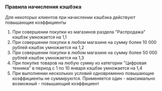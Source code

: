 ### Правила начисления кэшбэка

Для некоторых клиентов при начислении кэшбэка действуют повышающие коэффициенты

1. При совершении покупки из магазинов раздела "Распродажа" кэшбэк умножается на 1,1
1. При совершении покупки в любом магазине на сумму более 10 000 рублей кэшбэк умножается на 1,2
1. При совершении покупки в любом магазине на сумму более 50 000 рублей кэшбэк умножается на 1,3
1. При покупке товаров на любую сумму из категории "Цифровая техника" в период с 1 по 10 января кэшбэк умножается на 1,4 
1. При выполнении нескольких условий одновременно повышающие коэффициенты не суммируются. Применяется один - максимально возможный - повышающий коэффициент

